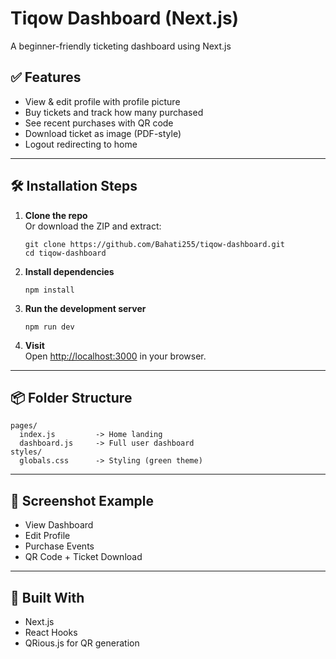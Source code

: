 # Tiqow Dashboard (Next.js)

A beginner-friendly ticketing dashboard using Next.js

## ✅ Features
- View & edit profile with profile picture
- Buy tickets and track how many purchased
- See recent purchases with QR code
- Download ticket as image (PDF-style)
- Logout redirecting to home

---

## 🛠 Installation Steps

1. **Clone the repo**  
   Or download the ZIP and extract:
   ```
   git clone https://github.com/Bahati255/tiqow-dashboard.git
   cd tiqow-dashboard
   ```

2. **Install dependencies**
   ```
   npm install
   ```

3. **Run the development server**
   ```
   npm run dev
   ```

4. **Visit**  
   Open [http://localhost:3000](http://localhost:3000) in your browser.

---

## 📦 Folder Structure
```
pages/
  index.js         -> Home landing
  dashboard.js     -> Full user dashboard
styles/
  globals.css      -> Styling (green theme)
```

---

## 📸 Screenshot Example
- View Dashboard
- Edit Profile
- Purchase Events
- QR Code + Ticket Download

---

## 🧠 Built With
- Next.js
- React Hooks
- QRious.js for QR generation
